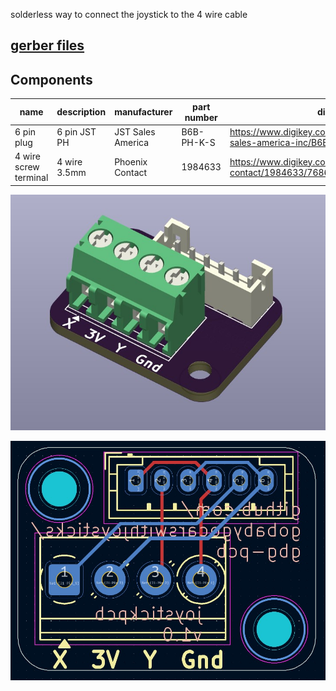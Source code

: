 solderless way to connect the joystick to the 4 wire cable

## [gerber files](https://github.com/gobabygocarswithjoysticks/gbg-pcb/raw/main/joystickpcb/gerbers-joystickpcb-v1.0.zip)

## Components
| name                  | description  | manufacturer      | part number | digikey link                                                                       |
|-----------------------|--------------|-------------------|-------------|------------------------------------------------------------------------------------|
| 6 pin plug            | 6 pin JST PH | JST Sales America | B6B-PH-K-S  | https://www.digikey.com/en/products/detail/jst-sales-america-inc/B6B-PH-K-S/926615 |
| 4 wire screw terminal | 4 wire 3.5mm | Phoenix Contact   | 1984633     | https://www.digikey.com/en/products/detail/phoenix-contact/1984633/768668          |

![3d](/joystickpcb/images/3d.jpg)

![pcb](/joystickpcb/images/pcb.jpg)

